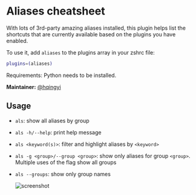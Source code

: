 # Aliases cheatsheet

With lots of 3rd-party amazing aliases installed, this plugin helps list the shortcuts
that are currently available based on the plugins you have enabled.

To use it, add `aliases` to the plugins array in your zshrc file:

```zsh
plugins=(aliases)
```

Requirements: Python needs to be installed.

**Maintainer:** [@hqingyi](https://github.com/hqingyi)

## Usage

- `als`: show all aliases by group

- `als -h/--help`: print help message

- `als <keyword(s)>`: filter and highlight aliases by `<keyword>`

- `als -g <group>/--group <group>`: show only aliases for group `<group>`. Multiple uses of the flag show all groups

- `als --groups`: show only group names

  ![screenshot](https://github.com/ohmyzsh/ohmyzsh/assets/66907184/5bfa00ea-5fc3-4e97-8b22-2f74f6b948c7)
